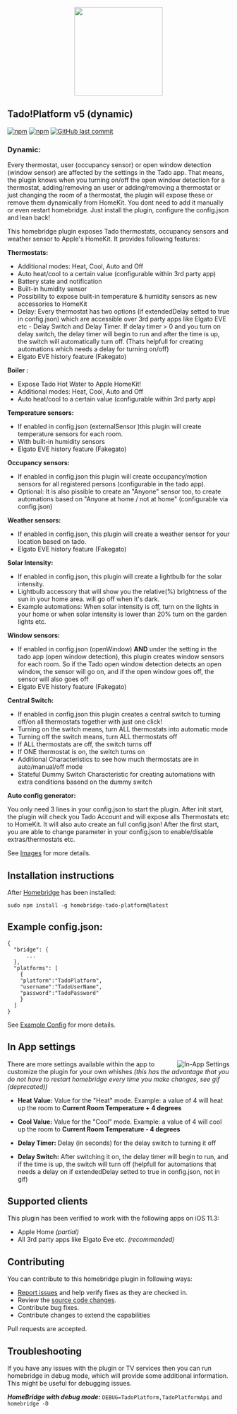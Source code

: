 <p align="center">
    <img src="https://i.imgur.com/xcqkKKy.png" height="200">
</p>


## Tado!Platform v5 (dynamic)

[![npm](https://img.shields.io/npm/v/homebridge-tado-platform.svg?style=flat-square)](https://www.npmjs.com/package/homebridge-tado-platform)
[![npm](https://img.shields.io/npm/dt/homebridge-tado-platform.svg?style=flat-square)](https://www.npmjs.com/package/homebridge-tado-platform)
[![GitHub last commit](https://img.shields.io/github/last-commit/SeydX/homebridge-tado-platform.svg?style=flat-square)](https://github.com/SeydX/homebridge-tado-platform)


### Dynamic:

Every thermostat, user (occupancy sensor) or open window detection (window sensor) are affected by the settings in the Tado app. That means, the plugin knows when you turning on/off the open window detection for a thermostat, adding/removing an user or adding/removing a thermostat or just changing the room of a thermostat, the plugin will expose these or remove them dynamically from HomeKit. You dont need to add it manually or even restart homebridge. Just install the plugin, configure the config.json and lean back!

This homebridge plugin exposes Tado thermostats, occupancy sensors and weather sensor to Apple's HomeKit. It provides following features:

**Thermostats:**
- Additional modes: Heat, Cool, Auto and Off
- Auto heat/cool to a certain value (configurable within 3rd party app)
- Battery state and notification
- Built-in humidity sensor
- Possibility to expose built-in temperature & humidity sensors as new accessories to HomeKit
- Delay: Every thermostat has two options (if extendedDelay setted to true in config.json) which are accessible over 3rd party apps like Elgato EVE etc - Delay Switch and Delay Timer. If delay timer > 0 and you turn on delay switch, the delay timer will begin to run and after the time is up, the switch will automatically turn off. (Thats helpfull for creating automations which needs a delay for turning on/off)
- Elgato EVE history feature (Fakegato)

**Boiler :**
- Expose Tado Hot Water to Apple HomeKit!
- Additional modes: Heat, Cool, Auto and Off
- Auto heat/cool to a certain value (configurable within 3rd party app)

**Temperature sensors:**
- If enabled in config.json (externalSensor )this plugin will create temperature sensors for each room.
- With built-in humidity sensors
- Elgato EVE history feature (Fakegato)

**Occupancy sensors:**
- If enabled in config.json this plugin will create occupancy/motion sensors for all registered persons (configurable in the tado app).
- Optional: It is also pissible to create an "Anyone" sensor too, to create automations based on "Anyone at home / not at home" (configurable via config.json)

**Weather sensors:**
- If enabled in config.json, this plugin will create a weather sensor for your location based on tado.
- Elgato EVE history feature (Fakegato)

**Solar Intensity:**
- If enabled in config.json, this plugin will create a lightbulb for the solar intensity.
- Lightbulb accessory that will show you the relative(%) brightness of the sun in your home area. will go off when it's dark.
- Example automations: When solar intensity is off, turn on the lights in your home or when solar intensity is lower than 20% turn on the garden lights etc.

**Window sensors:**
- If enabled in config.json (openWindow) **AND** under the setting in the tado app (open window detection), this plugin creates window sensors for each room. So if the Tado open window detection detects an open window, the sensor will go on, and if the open window goes off, the sensor will also goes off
- Elgato EVE history feature (Fakegato)

**Central Switch:**
- If enabled in config.json this plugin creates a central switch to turning off/on all thermostats together with just one click!
- Turning on the switch means, turn ALL thermostats into automatic mode
- Turning off the switch means, turn ALL thermostats off
- If ALL thermostats are off, the switch turns off
- If ONE thermostat is on, the switch turns on
- Additional Characteristics to see how much thermostats are in auto/manual/off mode
- Stateful Dummy Switch Characteristic for creating automations with extra conditions basend on the dummy switch

**Auto config generator:**

You only need 3 lines in your config.json to start the plugin. After init start, the plugin will check you Tado Account and will expose alls Thermostats etc to HomeKit. It will also auto create an full config.json! After the first start, you are able to change parameter in your config.json to enable/disable extras/thermostats etc.


See [Images](https://github.com/SeydX/homebridge-tado-platform/tree/master/images/) for more details.


## Installation instructions

After [Homebridge](https://github.com/nfarina/homebridge) has been installed:

 ```sudo npm install -g homebridge-tado-platform@latest```
 
 
 ## Example config.json:

```
{
  "bridge": {
      ...
  },
  "platforms": [
    {
    "platform":"TadoPlatform",
    "username":"TadoUserName",
    "password":"TadoPassword"
    }
  ]
}
```
See [Example Config](https://github.com/SeydX/homebridge-tado-platform/edit/beta/example-config.json) for more details.


## In App settings

<img src="https://github.com/SeydX/homebridge-tado-platform/blob/master/images/tado_settings.gif" align="right" alt="In-App Settings">

There are more settings available within the app to customize the plugin for your own whishes _(this has the advantage that you do not have to restart homebridge every time you make changes, see gif (deprecated))_

- **Heat Value:** Value for the "Heat" mode. Example: a value of 4 will heat up the room to **Current Room Temperature + 4 degrees**

- **Cool Value:** Value for the "Cool" mode. Example: a value of 4 will cool up the room to **Current Room Temperature - 4 degrees**

- **Delay Timer:** Delay (in seconds) for the delay switch to turning it off

- **Delay Switch:** After switching it on, the delay timer will begin to run, and if the time is up, the switch will turn off (helpfull for automations that needs a delay on if extendedDelay setted to true in config.json, not in gif)


## Supported clients

This plugin has been verified to work with the following apps on iOS 11.3:

* Apple Home _(partial)_
* All 3rd party apps like Elgato Eve etc. _(recommended)_


## Contributing

You can contribute to this homebridge plugin in following ways:

- [Report issues](https://github.com/SeydX/homebridge-tado-platform/issues) and help verify fixes as they are checked in.
- Review the [source code changes](https://github.com/SeydX/homebridge-tado-platform/pulls).
- Contribute bug fixes.
- Contribute changes to extend the capabilities

Pull requests are accepted.



## Troubleshooting

If you have any issues with the plugin or TV services then you can run homebridge in debug mode, which will provide some additional information. This might be useful for debugging issues.

***HomeBridge with debug mode:*** ```DEBUG=TadoPlatform,TadoPlatformApi``` and ```homebridge -D ```
